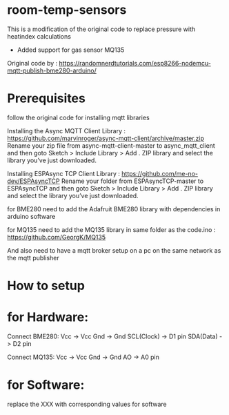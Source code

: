 # room-temp-sensors
This is a modification of the original code to replace pressure with heatindex calculations
+ Added support for gas sensor MQ135

Original code by : https://randomnerdtutorials.com/esp8266-nodemcu-mqtt-publish-bme280-arduino/



# Prerequisites

follow the original code for installing mqtt libraries

Installing the Async MQTT Client Library : https://github.com/marvinroger/async-mqtt-client/archive/master.zip
Rename your zip file from async-mqtt-client-master to async_mqtt_client
and then goto Sketch > Include Library > Add . ZIP library and select the library you’ve just downloaded.

Installing ESPAsync TCP Client Library : https://github.com/me-no-dev/ESPAsyncTCP
Rename your folder from ESPAsyncTCP-master to ESPAsyncTCP
and then goto Sketch > Include Library > Add . ZIP library and select the library you’ve just downloaded.

for BME280 need to add the Adafruit BME280 library with dependencies in arduino software

for MQ135 need to add the MQ135 library in same folder as the code.ino : https://github.com/GeorgK/MQ135

And also need to have a mqtt broker setup on a pc on the same network as the mqtt publisher

# How to setup
# for Hardware:
Connect BME280:
Vcc -> Vcc
Gnd -> Gnd
SCL(Clock) -> D1 pin
SDA(Data) -> D2 pin 

Connect MQ135:
Vcc -> Vcc
Gnd -> Gnd
AO -> A0 pin

# for Software:
replace the XXX with corresponding values for software

